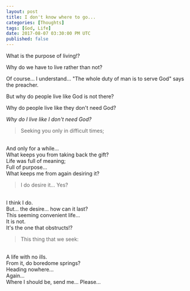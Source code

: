 ```yaml
---
layout: post
title: I don't know where to go...
categories: [Thoughts]
tags: [God, Life]
date: 2017-08-07 03:30:00 PM UTC
published: false
---
```


<!-- August 07, 2017 11:30:00 PM Philippine Time -->

What is the purpose of living!?

Why do we have to live rather than not?

<!--more-->

Of course... I understand... "The whole duty of man is to serve God" says the preacher.

But why do people live like God is not there?

Why do people live like they don't need God?

_Why do I live like I don't need God?_

> Seeking you only in difficult times;
<br />
And only for a while...
<br />
What keeps you from taking back the gift?
<br />
Life was full of meaning;
<br />
Full of purpose...
<br />
What keeps me from again desiring it?

> I do desire it... Yes?
<br />
I think I do.
<br />
But... the desire... how can it last?
<br />
This seeming convenient life...
<br />
It is not.
<br />
It's the one that obstructs!?

> This thing that we seek:
<br />
A life with no ills.
<br />
From it, do boredome springs?
<br />
Heading nowhere...
<br />
Again...
<br />
Where I should be, send me... Please...

<!--
Do boredome it brings about?

Do boring lives they make?

Where am I supposed to be?

Please send me where I should be.
-->